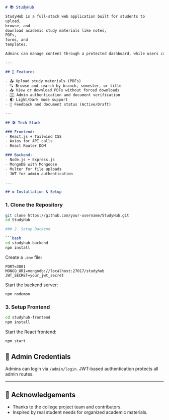 
````markdown
# 📚 StudyHub

StudyHub is a full-stack web application built for students to
upload,
browse, and
download academic study materials like notes,
PDFs,
forms, and
templates.

Admins can manage content through a protected dashboard, while users can access verified documents by branch and semester.

---

## 🚀 Features

- 📤 Upload study materials (PDFs)
- 🔍 Browse and search by branch, semester, or title
- 📥 View or download PDFs without forced downloads
- 👨‍🏫 Admin authentication and document verification
- 🌓 Light/Dark mode support
- 💬 Feedback and document status (Active/Draft)

---

## 🛠 Tech Stack

### Frontend:
- React.js + Tailwind CSS
- Axios for API calls
- React Router DOM

### Backend:
- Node.js + Express.js
- MongoDB with Mongoose
- Multer for file uploads
- JWT for admin authentication

---

## ⚙️ Installation & Setup

````
### 1. Clone the Repository

```bash
git clone https://github.com/your-username/StudyHub.git
cd StudyHub

### 2. Setup Backend

```bash
cd studyhub-backend
npm install
```

Create a `.env` file:

```env
PORT=3001
MONGO_URI=mongodb://localhost:27017/studyhub
JWT_SECRET=your_jwt_secret
```

Start the backend server:

```bash
npm nodemon
```

### 3. Setup Frontend

```bash
cd studyhub-frontend
npm install
```

Start the React frontend:

```bash
npm start
```


## 🔐 Admin Credentials

Admins can login via `/admin/login`. JWT-based authentication protects all admin routes.

---

## 🙌 Acknowledgements

* Thanks to the college project team and contributors.
* Inspired by real student needs for organized academic materials.

